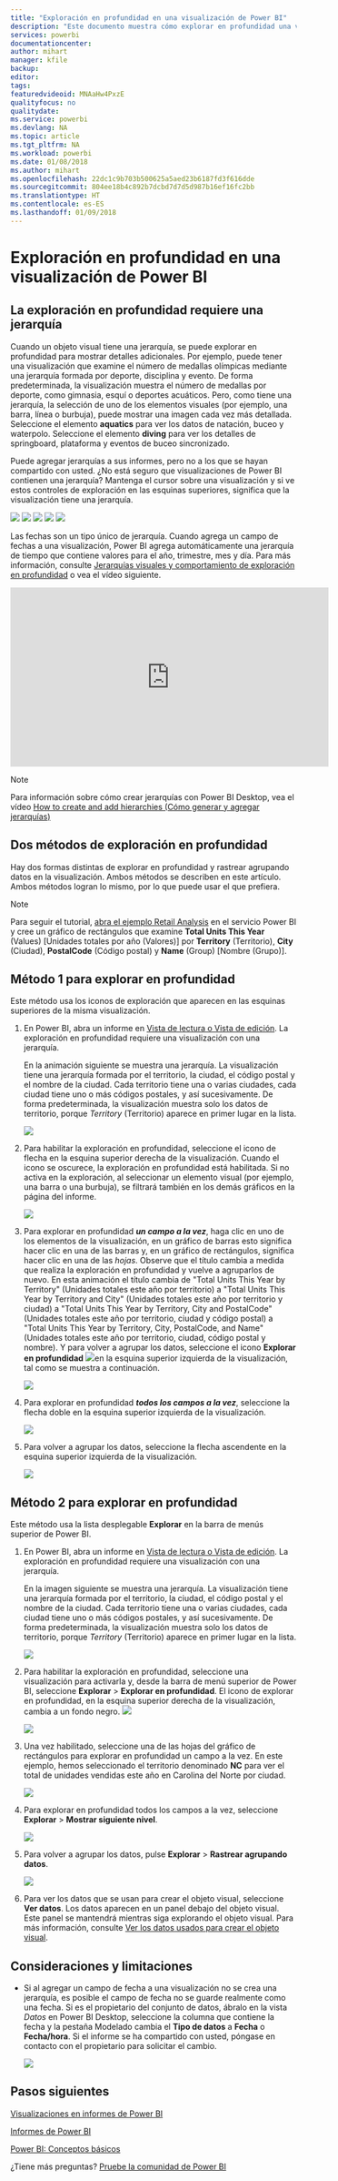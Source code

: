 ```yaml
---
title: "Exploración en profundidad en una visualización de Power BI"
description: "Este documento muestra cómo explorar en profundidad una visualización del servicio Microsoft Power BI y Power BI Desktop."
services: powerbi
documentationcenter: 
author: mihart
manager: kfile
backup: 
editor: 
tags: 
featuredvideoid: MNAaHw4PxzE
qualityfocus: no
qualitydate: 
ms.service: powerbi
ms.devlang: NA
ms.topic: article
ms.tgt_pltfrm: NA
ms.workload: powerbi
ms.date: 01/08/2018
ms.author: mihart
ms.openlocfilehash: 22dc1c9b703b500625a5aed23b6187fd3f616dde
ms.sourcegitcommit: 804ee18b4c892b7dcbd7d7d5d987b16ef16fc2bb
ms.translationtype: HT
ms.contentlocale: es-ES
ms.lasthandoff: 01/09/2018
---
```

# <a name="drill-down-in-a-visualization-in-power-bi"></a>Exploración en profundidad en una visualización de Power BI
## <a name="drill-down-requires-a-hierarchy"></a>La exploración en profundidad requiere una jerarquía
Cuando un objeto visual tiene una jerarquía, se puede explorar en profundidad para mostrar detalles adicionales. Por ejemplo, puede tener una visualización que examine el número de medallas olímpicas mediante una jerarquía formada por deporte, disciplina y evento. De forma predeterminada, la visualización muestra el número de medallas por deporte, como gimnasia, esquí o deportes acuáticos. Pero, como tiene una jerarquía, la selección de uno de los elementos visuales (por ejemplo, una barra, línea o burbuja), puede mostrar una imagen cada vez más detallada. Seleccione el elemento **aquatics** para ver los datos de natación, buceo y waterpolo.  Seleccione el elemento **diving** para ver los detalles de springboard, plataforma y eventos de buceo sincronizado.

Puede agregar jerarquías a sus informes, pero no a los que se hayan compartido con usted.
¿No está seguro que visualizaciones de Power BI contienen una jerarquía?  Mantenga el cursor sobre una visualización y si ve estos controles de exploración en las esquinas superiores, significa que la visualización tiene una jerarquía.

![](media/power-bi-visualization-drill-down/power-bi-drill-icon4.png)  ![](media/power-bi-visualization-drill-down/power-bi-drill-icon2.png)  ![](media/power-bi-visualization-drill-down/power-bi-drill-icon3.png)
![](media/power-bi-visualization-drill-down/power-bi-drill-icon5.png) ![](media/power-bi-visualization-drill-down/power-bi-drill-icon6.png)  

Las fechas son un tipo único de jerarquía. Cuando agrega un campo de fechas a una visualización, Power BI agrega automáticamente una jerarquía de tiempo que contiene valores para el año, trimestre, mes y día. Para más información, consulte [Jerarquías visuales y comportamiento de exploración en profundidad](guided-learning/visualizations.yml#step-18) o vea el vídeo siguiente.

  <iframe width="560" height="315" src="https://www.youtube.com/embed/MNAaHw4PxzE?list=PL1N57mwBHtN0JFoKSR0n-tBkUJHeMP2cP" frameborder="0" allowfullscreen></iframe>

> [!NOTE]
> Para información sobre cómo crear jerarquías con Power BI Desktop, vea el vídeo [How to create and add hierarchies (Cómo generar y agregar jerarquías)](https://youtu.be/q8WDUAiTGeU)
> 
> 

## <a name="two-methods-to-drill-down"></a>Dos métodos de exploración en profundidad
Hay dos formas distintas de explorar en profundidad y rastrear agrupando datos en la visualización.  Ambos métodos se describen en este artículo. Ambos métodos logran lo mismo, por lo que puede usar el que prefiera.

> [!NOTE]
> Para seguir el tutorial, [abra el ejemplo Retail Analysis](sample-datasets.md) en el servicio Power BI y cree un gráfico de rectángulos que examine **Total Units This Year** (Values) [Unidades totales por año (Valores)] por **Territory** (Territorio), **City** (Ciudad), **PostalCode** (Código postal) y **Name** (Group) [Nombre (Grupo)].  
> 
> 

## <a name="method-1-for-drill-down"></a>Método 1 para explorar en profundidad
Este método usa los iconos de exploración que aparecen en las esquinas superiores de la misma visualización.

1. En Power BI, abra un informe en [Vista de lectura o Vista de edición](service-reading-view-and-editing-view.md). La exploración en profundidad requiere una visualización con una jerarquía. 
   
   En la animación siguiente se muestra una jerarquía.  La visualización tiene una jerarquía formada por el territorio, la ciudad, el código postal y el nombre de la ciudad. Cada territorio tiene una o varias ciudades, cada ciudad tiene uno o más códigos postales, y así sucesivamente. De forma predeterminada, la visualización muestra solo los datos de territorio, porque *Territory* (Territorio) aparece en primer lugar en la lista.
   
   ![](media/power-bi-visualization-drill-down/power-bi-hierarcy-list.png)
2. Para habilitar la exploración en profundidad, seleccione el icono de flecha en la esquina superior derecha de la visualización. Cuando el icono se oscurece, la exploración en profundidad está habilitada. Si no activa en la exploración, al seleccionar un elemento visual (por ejemplo, una barra o una burbuja), se filtrará también en los demás gráficos en la página del informe.    
   
   ![](media/power-bi-visualization-drill-down/power-bi-drill-icon.png)
3. Para explorar en profundidad ***un campo a la vez***, haga clic en uno de los elementos de la visualización, en un gráfico de barras esto significa hacer clic en una de las barras y, en un gráfico de rectángulos, significa hacer clic en una de las *hojas*. Observe que el título cambia a medida que realiza la exploración en profundidad y vuelve a agruparlos de nuevo. En esta animación el título cambia de "Total Units This Year by Territory" (Unidades totales este año por territorio) a "Total Units This Year by Territory and City" (Unidades totales este año por territorio y ciudad) a "Total Units This Year by Territory, City and PostalCode" (Unidades totales este año por territorio, ciudad y código postal) a "Total Units This Year by Territory, City, PostalCode, and Name" (Unidades totales este año por territorio, ciudad, código postal y nombre). Y para volver a agrupar los datos, seleccione el icono **Explorar en profundidad**   ![](media/power-bi-visualization-drill-down/power-bi-drill-icon5.png)en la esquina superior izquierda de la visualización, tal como se muestra a continuación.
   
   ![](media/power-bi-visualization-drill-down/drill.gif)
4. Para explorar en profundidad ***todos los campos a la vez***, seleccione la flecha doble en la esquina superior izquierda de la visualización.
   
   ![](media/power-bi-visualization-drill-down/pbi_drillall.png)
5. Para volver a agrupar los datos, seleccione la flecha ascendente en la esquina superior izquierda de la visualización.
   
   ![](media/power-bi-visualization-drill-down/pbi_drillup2.png)

## <a name="method-2-for-drill-down"></a>Método 2 para explorar en profundidad
Este método usa la lista desplegable **Explorar** en la barra de menús superior de Power BI.

1. En Power BI, abra un informe en [Vista de lectura o Vista de edición](service-reading-view-and-editing-view.md). La exploración en profundidad requiere una visualización con una jerarquía. 
   
   En la imagen siguiente se muestra una jerarquía.  La visualización tiene una jerarquía formada por el territorio, la ciudad, el código postal y el nombre de la ciudad. Cada territorio tiene una o varias ciudades, cada ciudad tiene uno o más códigos postales, y así sucesivamente. De forma predeterminada, la visualización muestra solo los datos de territorio, porque *Territory* (Territorio) aparece en primer lugar en la lista.
   
   ![](media/power-bi-visualization-drill-down/power-bi-hierarcy-list.png)
2. Para habilitar la exploración en profundidad, seleccione una visualización para activarla y, desde la barra de menú superior de Power BI, seleccione **Explorar** > **Explorar en profundidad**. El icono de explorar en profundidad, en la esquina superior derecha de la visualización, cambia a un fondo negro. ![](media/power-bi-visualization-drill-down/power-bi-drill-icon2.png)  
   
   ![](media/power-bi-visualization-drill-down/power-bi-explore2.png)
3. Una vez habilitado, seleccione una de las hojas del gráfico de rectángulos para explorar en profundidad un campo a la vez. En este ejemplo, hemos seleccionado el territorio denominado **NC** para ver el total de unidades vendidas este año en Carolina del Norte por ciudad.
   
   ![](media/power-bi-visualization-drill-down/power-bi-drilldown-1.png)
4. Para explorar en profundidad todos los campos a la vez, seleccione **Explorar** > **Mostrar siguiente nivel**.
   
   ![](media/power-bi-visualization-drill-down/power-bi-show-next-level.png)
5. Para volver a agrupar los datos, pulse **Explorar** > **Rastrear agrupando datos**.
   
   ![](media/power-bi-visualization-drill-down/power-bi-drill-up2.png)
6. Para ver los datos que se usan para crear el objeto visual, seleccione **Ver datos**. Los datos aparecen en un panel debajo del objeto visual. Este panel se mantendrá mientras siga explorando el objeto visual. Para más información, consulte [Ver los datos usados para crear el objeto visual](service-reports-show-data.md).

## <a name="considerations-and-limitations"></a>Consideraciones y limitaciones
* Si al agregar un campo de fecha a una visualización no se crea una jerarquía, es posible el campo de fecha no se guarde realmente como una fecha. Si es el propietario del conjunto de datos, ábralo en la vista *Datos* en Power BI Desktop, seleccione la columna que contiene la fecha y la pestaña Modelado cambia el **Tipo de datos** a **Fecha** o **Fecha/hora**. Si el informe se ha compartido con usted, póngase en contacto con el propietario para solicitar el cambio.  
  
  ![](media/power-bi-visualization-drill-down/power-bi-change-data-type2.png)

## <a name="next-steps"></a>Pasos siguientes
[Visualizaciones en informes de Power BI](power-bi-report-visualizations.md)

[Informes de Power BI](service-reports.md)

[Power BI: Conceptos básicos](service-basic-concepts.md)

¿Tiene más preguntas? [Pruebe la comunidad de Power BI](http://community.powerbi.com/)

